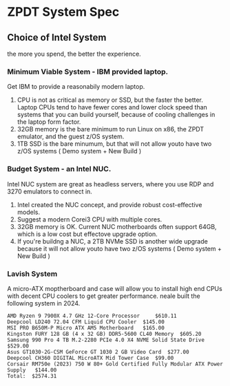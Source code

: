 # ZPDT System Spec

## Choice of Intel System

the more you spend, the better the experience.

### Minimum Viable System - IBM provided laptop.

Get IBM to provide a reasonabily modern laptop.
1. CPU is not as critical as memory or SSD, but the faster the better. Laptop CPUs tend to have fewer cores and lower clock speed than systems that you can build yourself, because of cooling challenges in the laptop form factor.
2. 32GB memory is the bare minimum to run Linux on x86, the ZPDT emulator, and the guest z/OS system. 
3. 1TB SSD is the bare minumum, but that will not allow youto have two z/OS systems ( Demo system + New Build )

### Budget System - an Intel NUC.

Intel NUC system are great as headless servers, where you use RDP and 3270 emulators to connect in.
1. Intel created the NUC concept, and provide robust cost-effective models.
2. Suggest a modern Corei3 CPU with multiple cores. 
3. 32GB memory is OK. Current NUC motherboards often support 64GB, which is a low cost but effectove upgrade option. 
4. If you're buildng a NUC, a 2TB NVMe SSD is another wide upgrade because it will not allow youto have two z/OS systems ( Demo system + New Build )

### Lavish System

A micro-ATX moptherboard and case will allow you to install high end CPUs with decent CPU coolers to get greater performance.
neale built the following system in 2024.

```
AMD Ryzen 9 7900X 4.7 GHz 12-Core Processor 	$610.11 	
Deepcool LD240 72.04 CFM Liquid CPU Cooler 	$145.00 	
MSI PRO B650M-P Micro ATX AM5 Motherboard 	$165.00 	
Kingston FURY 128 GB (4 x 32 GB) DDR5-5600 CL40 Memory 	$605.20 	
Samsung 990 Pro 4 TB M.2-2280 PCIe 4.0 X4 NVME Solid State Drive 	$529.00 	
Asus GT1030-2G-CSM GeForce GT 1030 2 GB Video Card 	$277.00 	
Deepcool CH360 DIGITAL MicroATX Mid Tower Case 	$99.00 	
Corsair RM750e (2023) 750 W 80+ Gold Certified Fully Modular ATX Power Supply 	$144.00 	
Total: 	$2574.31
```
